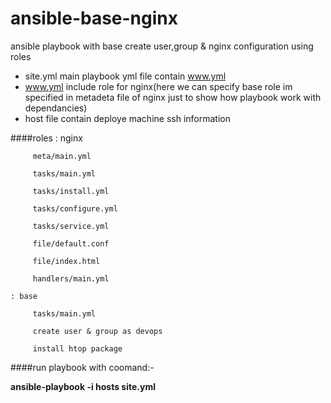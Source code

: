 # ansible-base-nginx
ansible playbook with base create user,group & nginx configuration using roles
 - site.yml main playbook yml file contain www.yml
 - www.yml include role for nginx(here we can specify base role im specified in metadeta file of nginx just to show how playbook work with dependancies)
 - host file contain deploye machine ssh information
 
####roles
    : nginx 

         meta/main.yml
 
         tasks/main.yml
   
         tasks/install.yml
    
         tasks/configure.yml
    
         tasks/service.yml
     
         file/default.conf
       
         file/index.html
       
         handlers/main.yml
        
    : base
        
         tasks/main.yml
        
         create user & group as devops
        
         install htop package
            
            
####run playbook with coomand:-

**ansible-playbook -i hosts site.yml**
